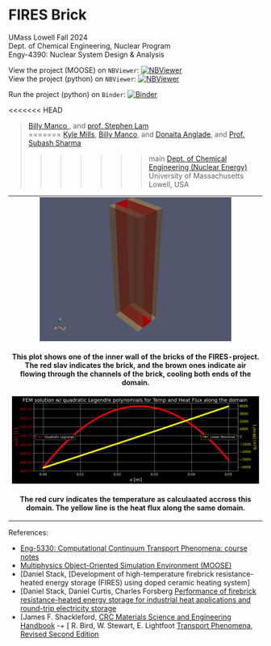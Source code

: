 # FIRES Brick

UMass Lowell Fall 2024 <br>
Dept. of Chemical Engineering, Nuclear Program <br>
Engy-4390: Nuclear System Design & Analysis  

View the project (MOOSE) on `NBViewer`: [![NBViewer](https://raw.githubusercontent.com/jupyter/design/master/logos/Badges/nbviewer_badge.svg)](https://nbviewer.jupyter.org/github/dpploy/engy-4390/blob/main/projects/2024/fires-brick/report_moose.ipynb)
<br>
View the project (python) on `NBViewer`: [![NBViewer](https://raw.githubusercontent.com/jupyter/design/master/logos/Badges/nbviewer_badge.svg)](https://nbviewer.jupyter.org/github/dpploy/engy-4390/blob/main/projects/2024/fires-brick/report.ipynb)

Run the project (python) on `Binder`: [![Binder](https://mybinder.org/badge_logo.svg)](https://mybinder.org/v2/gh/dpploy/engy-4390/HEAD?filepath=projects%2F2024%2Ffires-brick%2Freport.ipynb)

<<<<<<< HEAD
 >[Billy Manco ](https://github.com/bmanco), and [prof. Stephen Lam](url) <br>
=======
 >[Kyle Mills](https://github.com/KMills245), [Billy Manco](https://github.com/Bmanco), and [Donaita Anglade](https://github.com/Donaita), and [Prof. Subash Sharma](https://github.com/SubashSharma1008) <br>
>>>>>>> main
 >[Dept. of Chemical Engineering (Nuclear Energy)](xxx) <br>
 >University of Massachusetts Lowell, USA <br>

|  |
|:---:|
| <img width="380" src="pics/domain.png" title="Domain"> |
| <p style="text-align:center;"><b>This plot shows one of the inner wall of the bricks of the FIRES-project. The red slav indicates the brick, and the brown ones indicate air flowing through the channels of the brick, cooling both ends of the domain.  </b></p> |
|<img width="600" src="pics/results.png" title="Domain"> |
| <p style="text-align:center;"><b>The red curv indicates the temperature as calculaated accross this domain. The yellow line is the heat flux along the same domain.</b></p> |

References:

 + [Eng-5330: Computational Continuum Transport Phenomena: course notes](https://github.com/dpploy/engy-5330)
 + [Multiphysics Object-Oriented Simulation Environment (MOOSE)](https://mooseframework.inl.gov/)
 + [Daniel Stack, [Development of high-temperature firebrick resistance-heated energy storage (FIRES) using doped ceramic heating system]
 + [Daniel Stack, Daniel Curtis, Charles Forsberg [Performance of firebrick resistance-heated energy storage for industrial heat applications and round-trip electricity storage]()
 + [James F. Shackleford, [CRC Materials Science and Engineering Handbook]()
-+ [ R. Bird, W. Stewart, E. Lightfoot [Transport Phenomena, Revised Second Edition]()
